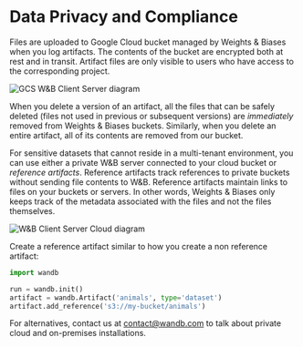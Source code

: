 # Data Privacy and Compliance

Files are uploaded to Google Cloud bucket managed by Weights & Biases when you log artifacts. The contents of the bucket are encrypted both at rest and in transit. Artifact files are only visible to users who have access to the corresponding project.

<!-- <figure><img src="../../.gitbook/assets/image (20).png" alt=""><figcaption></figcaption></figure> -->
![GCS W&B Client Server diagram](<../../.gitbook/assets/image (20).png>)

When you delete a version of an artifact, all the files that can be safely deleted (files not used in previous or subsequent versions) are _immediately_ removed from Weights & Biases buckets. Similarly, when you delete an entire artifact, all of its contents are removed from our bucket.

For sensitive datasets that cannot reside in a multi-tenant environment, you can use either a private W\&B server connected to your cloud bucket or _reference artifacts_. Reference artifacts track references to private buckets without sending file contents to W\&B. Reference artifacts maintain links to files on your buckets or servers. In other words, Weights & Biases only keeps track of the metadata associated with the files and not the files themselves.

<!-- <figure><img src="../../.gitbook/assets/image (184).png" alt=""><figcaption></figcaption></figure> -->
![W&B Client Server Cloud diagram](<../../.gitbook/assets/image (184).png>)

Create a reference artifact similar to how you create a non reference artifact:

```python
import wandb

run = wandb.init()
artifact = wandb.Artifact('animals', type='dataset')
artifact.add_reference('s3://my-bucket/animals')
```

For alternatives, contact us at [contact@wandb.com](mailto:contact@wandb.com) to talk about private cloud and on-premises installations.
